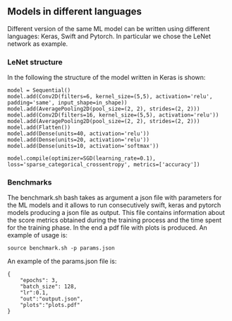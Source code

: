 ## Models in different languages
Different version of the same ML model can be written using different languages: Keras, Swift and Pytorch.
In particular we chose the LeNet network as example.

### LeNet structure
In the following the structure of the model written in Keras is shown:
```
model = Sequential()
model.add(Conv2D(filters=6, kernel_size=(5,5), activation='relu', padding='same', input_shape=in_shape))
model.add(AveragePooling2D(pool_size=(2, 2), strides=(2, 2)))
model.add(Conv2D(filters=16, kernel_size=(5,5), activation='relu'))
model.add(AveragePooling2D(pool_size=(2, 2), strides=(2, 2)))
model.add(Flatten())
model.add(Dense(units=40, activation='relu'))
model.add(Dense(units=20, activation='relu'))
model.add(Dense(units=10, activation='softmax'))

model.compile(optimizer=SGD(learning_rate=0.1), loss='sparse_categorical_crossentropy', metrics=['accuracy'])
```
### Benchmarks
The benchmark.sh bash takes as argument a json file with parameters for the ML models and it allows to run consecutively
swift, keras and pytorch models producing a json file as output. This file contains information about the score metrics 
obtained during the training process and the time spent for the training phase. In the end a pdf file with plots is produced.
An example of usage is:
```
source benchmark.sh -p params.json
```
An example of the params.json file is:
```
{
    "epochs": 3, 
    "batch_size": 128, 
    "lr":0.1, 
    "out":"output.json",
    "plots":"plots.pdf"
}

